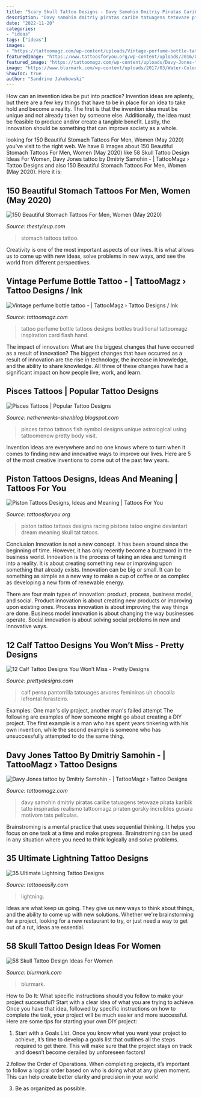 ```yaml
---
title: "Scary Skull Tattoo Designs - Davy Samohin Dmitriy Piratas Caribe Tatuagens Tetovaze Pirata Karibik Tatto Inspiradas Realismo Tattoomagz Piraten Gorsky Increíbles Gusara Motivom Tats Películas"
description: "Davy samohin dmitriy piratas caribe tatuagens tetovaze pirata karibik tatto inspiradas realismo tattoomagz piraten gorsky increíbles gusara motivom tats películas"
date: "2022-11-20"
categories:
- "ideas"
tags: ["ideas"]
images:
- "https://tattoomagz.com/wp-content/uploads/Vintage-perfume-bottle-tattoo.jpg"
featuredImage: "https://www.tattoosforyou.org/wp-content/uploads/2016/03/Piston-Tattoo.jpg"
featured_image: "https://tattoomagz.com/wp-content/uploads/Davy-Jones-tattoo-by-Dmitriy-Samohin.jpg"
image: "https://www.blurmark.com/wp-content/uploads/2017/03/Water-Color-Skull-with-Flower-Tattoo-On-Thigh-768x768.jpg"
ShowToc: true
author: "Sandrine Jakubowski"
---
```



How can an invention idea be put into practice?
Invention ideas are aplenty, but there are a few key things that have to be in place for an idea to take hold and become a reality. The first is that the invention idea must be unique and not already taken by someone else. Additionally, the idea must be feasible to produce and/or create a tangible benefit. Lastly, the innovation should be something that can improve society as a whole.

	

		
looking for 150 Beautiful Stomach Tattoos For Men, Women (May 2020) you've visit to the right web. We have 8 Images about 150 Beautiful Stomach Tattoos For Men, Women (May 2020) like 58 Skull Tattoo Design Ideas For Women, Davy Jones tattoo by Dmitriy Samohin - | TattooMagz › Tattoo Designs and also 150 Beautiful Stomach Tattoos For Men, Women (May 2020). Here it is:
		
    
## 150 Beautiful Stomach Tattoos For Men, Women (May 2020)

<img loading=lazy src="https://thestyleup.com/wp-content/uploads/2015/03/stomach-tattoo-colorful-skull.jpg" onerror="this.onerror=null;this.src='https://tse1.mm.bing.net/th?id=OIP.lkF1wwkRQoo2ebNdJGQvQQHaLF&amp;pid=15.1';" alt="150 Beautiful Stomach Tattoos For Men, Women (May 2020)">

_Source: thestyleup.com_

>stomach tattoos tattoo. 

	

Creativity is one of the most important aspects of our lives. It is what allows us to come up with new ideas, solve problems in new ways, and see the world from different perspectives.

    
## Vintage Perfume Bottle Tattoo - | TattooMagz › Tattoo Designs / Ink

<img loading=lazy src="https://tattoomagz.com/wp-content/uploads/Vintage-perfume-bottle-tattoo.jpg" onerror="this.onerror=null;this.src='https://tse4.mm.bing.net/th?id=OIP.xhWlZ-ESmrrH5zSyVWE3WwHaOp&amp;pid=15.1';" alt="Vintage perfume bottle tattoo - | TattooMagz › Tattoo Designs / Ink">

_Source: tattoomagz.com_

>tattoo perfume bottle tattoos designs bottles traditional tattoomagz inspiration card flash hand. 

	

The impact of innovation: What are the biggest changes that have occurred as a result of innovation?
The biggest changes that have occurred as a result of innovation are the rise in technology, the increase in knowledge, and the ability to share knowledge. All three of these changes have had a significant impact on how people live, work, and learn.

    
## Pisces Tattoos | Popular Tattoo Designs

<img loading=lazy src="http://4.bp.blogspot.com/-fEbZSshQTIg/UQZdsZme8jI/AAAAAAAAOg8/fk2Ia1O8xA8/s1600/Pisces_tattoo_57.jpg" onerror="this.onerror=null;this.src='https://tse2.mm.bing.net/th?id=OIP.Q09pu87fXKZshWm2mNtLxwAAAA&amp;pid=15.1';" alt="Pisces Tattoos | Popular Tattoo Designs">

_Source: netherwerks-shenblog.blogspot.com_

>pisces tattoo tattoos fish symbol designs unique astrological using tattoomenow pretty body visit. 

	

Invention ideas are everywhere and no one knows where to turn when it comes to finding new and innovative ways to improve our lives. Here are 5 of the most creative inventions to come out of the past few years.

    
## Piston Tattoos Designs, Ideas And Meaning | Tattoos For You

<img loading=lazy src="https://www.tattoosforyou.org/wp-content/uploads/2016/03/Piston-Tattoo.jpg" onerror="this.onerror=null;this.src='https://tse1.mm.bing.net/th?id=OIP.jWkM3MB-_PYFESgVYds7JgHaLD&amp;pid=15.1';" alt="Piston Tattoos Designs, Ideas and Meaning | Tattoos For You">

_Source: tattoosforyou.org_

>piston tattoo tattoos designs racing pistons tatoo engine deviantart dream meaning skull tat tatoos. 

	

Conclusion
Innovation is not a new concept. It has been around since the beginning of time. However, it has only recently become a buzzword in the business world.
Innovation is the process of taking an idea and turning it into a reality. It is about creating something new or improving upon something that already exists. Innovation can be big or small. It can be something as simple as a new way to make a cup of coffee or as complex as developing a new form of renewable energy.

There are four main types of innovation: product, process, business model, and social. Product innovation is about creating new products or improving upon existing ones. Process innovation is about improving the way things are done. Business model innovation is about changing the way businesses operate. Social innovation is about solving social problems in new and innovative ways.

    
## 12 Calf Tattoo Designs You Won’t Miss - Pretty Designs

<img loading=lazy src="https://www.prettydesigns.com/wp-content/uploads/2014/09/Tree-Tattoo.jpg" onerror="this.onerror=null;this.src='https://tse2.mm.bing.net/th?id=OIP.ceND-kCdpg8SRr2E00RIrgHaKX&amp;pid=15.1';" alt="12 Calf Tattoo Designs You Won’t Miss - Pretty Designs">

_Source: prettydesigns.com_

>calf perna pantorrilla tatouages arvores femininas uh chocolla lefrontal forasteiro. 

	

Examples: One man's diy project, another man's failed attempt
The following are examples of how someone might go about creating a DIY project. The first example is a man who has spent years tinkering with his own invention, while the second example is someone who has unsuccessfully attempted to do the same thing.

    
## Davy Jones Tattoo By Dmitriy Samohin - | TattooMagz › Tattoo Designs

<img loading=lazy src="https://tattoomagz.com/wp-content/uploads/Davy-Jones-tattoo-by-Dmitriy-Samohin.jpg" onerror="this.onerror=null;this.src='https://tse3.mm.bing.net/th?id=OIP.Fq-69ib8qzsSSuOR6JKh6gHaOq&amp;pid=15.1';" alt="Davy Jones tattoo by Dmitriy Samohin - | TattooMagz › Tattoo Designs">

_Source: tattoomagz.com_

>davy samohin dmitriy piratas caribe tatuagens tetovaze pirata karibik tatto inspiradas realismo tattoomagz piraten gorsky increíbles gusara motivom tats películas. 

	

Brainstroming is a mental practice that uses sequential thinking. It helps you focus on one task at a time and make progress. Brainstroming can be used in any situation where you need to think logically and solve problems.

    
## 35 Ultimate Lightning Tattoo Designs

<img loading=lazy src="http://www.tattooeasily.com/wp-content/uploads/2013/06/143.jpg" onerror="this.onerror=null;this.src='https://tse3.mm.bing.net/th?id=OIP.jVT8htW_RI46AQagEoTrngHaNK&amp;pid=15.1';" alt="35 Ultimate Lightning Tattoo Designs">

_Source: tattooeasily.com_

>lightning. 

	

Ideas are what keep us going. They give us new ways to think about things, and the ability to come up with new solutions. Whether we're brainstorming for a project, looking for a new restaurant to try, or just need a way to get out of a rut, ideas are essential.

    
## 58 Skull Tattoo Design Ideas For Women

<img loading=lazy src="https://www.blurmark.com/wp-content/uploads/2017/03/Water-Color-Skull-with-Flower-Tattoo-On-Thigh-768x768.jpg" onerror="this.onerror=null;this.src='https://tse1.mm.bing.net/th?id=OIP.MifhZ0-klUP1_jpdwvK__QHaHa&amp;pid=15.1';" alt="58 Skull Tattoo Design Ideas For Women">

_Source: blurmark.com_

>blurmark. 

	

How to Do It: What specific instructions should you follow to make your project successful?
Start with a clear idea of what you are trying to achieve. Once you have that idea, followed by specific instructions on how to complete the task, your project will be much easier and more successful. Here are some tips for starting your own DIY project:
1. Start with a Goals List. Once you know what you want your project to achieve, it’s time to develop a goals list that outlines all the steps required to get there. This will make sure that the project stays on track and doesn’t become derailed by unforeseen factors!

2.follow the Order of Operations. When completing projects, it’s important to follow a logical order based on who is doing what at any given moment. This can help create better clarity and precision in your work!

3. Be as organized as possible.

